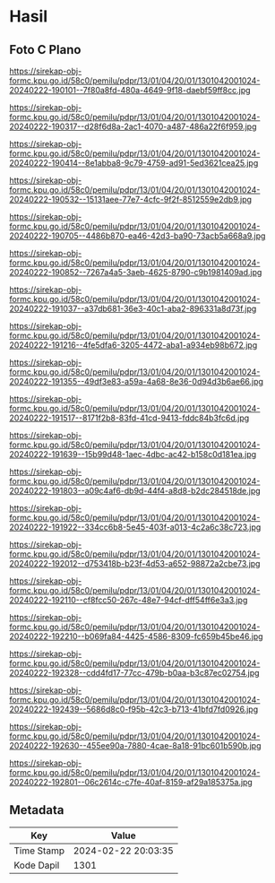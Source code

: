 # Hasil

## Foto C Plano

https://sirekap-obj-formc.kpu.go.id/58c0/pemilu/pdpr/13/01/04/20/01/1301042001024-20240222-190101--7f80a8fd-480a-4649-9f18-daebf59ff8cc.jpg

https://sirekap-obj-formc.kpu.go.id/58c0/pemilu/pdpr/13/01/04/20/01/1301042001024-20240222-190317--d28f6d8a-2ac1-4070-a487-486a22f6f959.jpg

https://sirekap-obj-formc.kpu.go.id/58c0/pemilu/pdpr/13/01/04/20/01/1301042001024-20240222-190414--8e1abba8-9c79-4759-ad91-5ed3621cea25.jpg

https://sirekap-obj-formc.kpu.go.id/58c0/pemilu/pdpr/13/01/04/20/01/1301042001024-20240222-190532--15131aee-77e7-4cfc-9f2f-8512559e2db9.jpg

https://sirekap-obj-formc.kpu.go.id/58c0/pemilu/pdpr/13/01/04/20/01/1301042001024-20240222-190705--4486b870-ea46-42d3-ba90-73acb5a668a9.jpg

https://sirekap-obj-formc.kpu.go.id/58c0/pemilu/pdpr/13/01/04/20/01/1301042001024-20240222-190852--7267a4a5-3aeb-4625-8790-c9b1981409ad.jpg

https://sirekap-obj-formc.kpu.go.id/58c0/pemilu/pdpr/13/01/04/20/01/1301042001024-20240222-191037--a37db681-36e3-40c1-aba2-896331a8d73f.jpg

https://sirekap-obj-formc.kpu.go.id/58c0/pemilu/pdpr/13/01/04/20/01/1301042001024-20240222-191216--4fe5dfa6-3205-4472-aba1-a934eb98b672.jpg

https://sirekap-obj-formc.kpu.go.id/58c0/pemilu/pdpr/13/01/04/20/01/1301042001024-20240222-191355--49df3e83-a59a-4a68-8e36-0d94d3b6ae66.jpg

https://sirekap-obj-formc.kpu.go.id/58c0/pemilu/pdpr/13/01/04/20/01/1301042001024-20240222-191517--8171f2b8-83fd-41cd-9413-fddc84b3fc6d.jpg

https://sirekap-obj-formc.kpu.go.id/58c0/pemilu/pdpr/13/01/04/20/01/1301042001024-20240222-191639--15b99d48-1aec-4dbc-ac42-b158c0d181ea.jpg

https://sirekap-obj-formc.kpu.go.id/58c0/pemilu/pdpr/13/01/04/20/01/1301042001024-20240222-191803--a09c4af6-db9d-44f4-a8d8-b2dc284518de.jpg

https://sirekap-obj-formc.kpu.go.id/58c0/pemilu/pdpr/13/01/04/20/01/1301042001024-20240222-191922--334cc6b8-5e45-403f-a013-4c2a6c38c723.jpg

https://sirekap-obj-formc.kpu.go.id/58c0/pemilu/pdpr/13/01/04/20/01/1301042001024-20240222-192012--d753418b-b23f-4d53-a652-98872a2cbe73.jpg

https://sirekap-obj-formc.kpu.go.id/58c0/pemilu/pdpr/13/01/04/20/01/1301042001024-20240222-192110--cf8fcc50-267c-48e7-94cf-dff54ff6e3a3.jpg

https://sirekap-obj-formc.kpu.go.id/58c0/pemilu/pdpr/13/01/04/20/01/1301042001024-20240222-192210--b069fa84-4425-4586-8309-fc659b45be46.jpg

https://sirekap-obj-formc.kpu.go.id/58c0/pemilu/pdpr/13/01/04/20/01/1301042001024-20240222-192328--cdd4fd17-77cc-479b-b0aa-b3c87ec02754.jpg

https://sirekap-obj-formc.kpu.go.id/58c0/pemilu/pdpr/13/01/04/20/01/1301042001024-20240222-192439--5686d8c0-f95b-42c3-b713-41bfd7fd0926.jpg

https://sirekap-obj-formc.kpu.go.id/58c0/pemilu/pdpr/13/01/04/20/01/1301042001024-20240222-192630--455ee90a-7880-4cae-8a18-91bc601b590b.jpg

https://sirekap-obj-formc.kpu.go.id/58c0/pemilu/pdpr/13/01/04/20/01/1301042001024-20240222-192801--06c2614c-c7fe-40af-8159-af29a185375a.jpg


## Metadata

| Key        | Value               |
| ---------- | ------------------- |
| Time Stamp | 2024-02-22 20:03:35 |
| Kode Dapil | 1301                |



